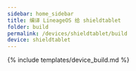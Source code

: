 ```yaml
---
sidebar: home_sidebar
title: 编译 LineageOS 给 shieldtablet
folder: build
permalink: /devices/shieldtablet/build
device: shieldtablet
---
```

{% include templates/device_build.md %}
